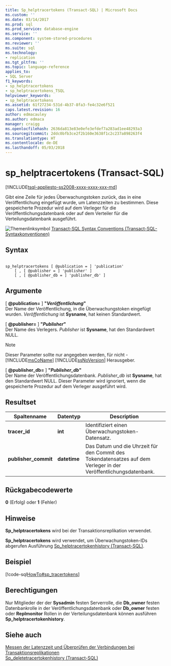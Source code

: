 ```yaml
---
title: Sp_helptracertokens (Transact-SQL) | Microsoft Docs
ms.custom: ''
ms.date: 03/14/2017
ms.prod: sql
ms.prod_service: database-engine
ms.service: ''
ms.component: system-stored-procedures
ms.reviewer: ''
ms.suite: sql
ms.technology:
- replication
ms.tgt_pltfrm: ''
ms.topic: language-reference
applies_to:
- SQL Server
f1_keywords:
- sp_helptracertokens
- sp_helptracertokens_TSQL
helpviewer_keywords:
- sp_helptracertokens
ms.assetid: 61f27234-531d-4b37-8fa3-fe4c32e6f521
caps.latest.revision: 16
author: edmacauley
ms.author: edmaca
manager: craigg
ms.openlocfilehash: 2636da813e83e0efe3efdef7a283ad1ee48293a3
ms.sourcegitcommit: 2ddc0bfb3ce2f2b160e3638f1c2c237a898263f4
ms.translationtype: HT
ms.contentlocale: de-DE
ms.lasthandoff: 05/03/2018
---
```

# <a name="sphelptracertokens-transact-sql"></a>sp_helptracertokens (Transact-SQL)
[!INCLUDE[tsql-appliesto-ss2008-xxxx-xxxx-xxx-md](../../includes/tsql-appliesto-ss2008-xxxx-xxxx-xxx-md.md)]

  Gibt eine Zeile für jedes Überwachungstoken zurück, das in eine Veröffentlichung eingefügt wurde, um Latenzzeiten zu bestimmen. Diese gespeicherte Prozedur wird auf dem Verleger für die Veröffentlichungsdatenbank oder auf dem Verteiler für die Verteilungsdatenbank ausgeführt.  
  
 ![Themenlinksymbol](../../database-engine/configure-windows/media/topic-link.gif "Topic link icon") [Transact-SQL Syntax Conventions (Transact-SQL-Syntaxkonventionen)](../../t-sql/language-elements/transact-sql-syntax-conventions-transact-sql.md)  
  
## <a name="syntax"></a>Syntax  
  
```  
  
sp_helptracertokens [ @publication = ] 'publication'   
    [ , [ @publisher = ] 'publisher' ]   
    [ , [ @publisher_db = ] 'publisher_db' ]  
```  
  
## <a name="arguments"></a>Argumente  
 [  **@publication=** ] **"***Veröffentlichung***"**  
 Der Name der Veröffentlichung, in die Überwachungstoken eingefügt wurden. *Veröffentlichung* ist **Sysname**, hat keinen Standardwert.  
  
 [  **@publisher=** ] **"***Publisher***"**  
 Der Name des Verlegers. *Publisher* ist **Sysname**, hat den Standardwert NULL.  
  
> [!NOTE]  
>  Dieser Parameter sollte nur angegeben werden, für nicht -[!INCLUDE[msCoName](../../includes/msconame-md.md)] [!INCLUDE[ssNoVersion](../../includes/ssnoversion-md.md)] Herausgeber.  
  
 [  **@publisher_db=** ] **"***Publisher_db***"**  
 Der Name der Veröffentlichungsdatenbank. *Publisher_db* ist **Sysname**, hat den Standardwert NULL. Dieser Parameter wird ignoriert, wenn die gespeicherte Prozedur auf dem Verleger ausgeführt wird.  
  
## <a name="result-set"></a>Resultset  
  
|Spaltenname|Datentyp|Description|  
|-----------------|---------------|-----------------|  
|**tracer_id**|**int**|Identifiziert einen Überwachungstoken-Datensatz.|  
|**publisher_commit**|**datetime**|Das Datum und die Uhrzeit für den Commit des Tokendatensatzes auf dem Verleger in der Veröffentlichungsdatenbank.|  
  
## <a name="return-code-values"></a>Rückgabecodewerte  
 **0** (Erfolg) oder **1** (Fehler)  
  
## <a name="remarks"></a>Hinweise  
 **Sp_helptracertokens** wird bei der Transaktionsreplikation verwendet.  
  
 **Sp_helptracertokens** wird verwendet, um Überwachungstoken-IDs abgerufen Ausführung [Sp_helptracertokenhistory &#40;Transact-SQL&#41;](../../relational-databases/system-stored-procedures/sp-helptracertokenhistory-transact-sql.md).  
  
## <a name="example"></a>Beispiel  
 [!code-sql[HowTo#sp_tracertokens](../../relational-databases/replication/codesnippet/tsql/sp-helptracertokens-tran_1.sql)]  
  
## <a name="permissions"></a>Berechtigungen  
 Nur Mitglieder der der **Sysadmin** festen Serverrolle, die **Db_owner** festen Datenbankrolle in der Veröffentlichungsdatenbank oder **Db_owner** festen oder  **Replmonitor** Rollen in der Verteilungsdatenbank können ausführen **Sp_helptracertokenhistory**.  
  
## <a name="see-also"></a>Siehe auch  
 [Messen der Latenzzeit und Überprüfen der Verbindungen bei Transaktionsreplikationen](../../relational-databases/replication/monitor/measure-latency-and-validate-connections-for-transactional-replication.md)   
 [Sp_deletetracertokenhistory &#40;Transact-SQL&#41;](../../relational-databases/system-stored-procedures/sp-deletetracertokenhistory-transact-sql.md)  
  
  
